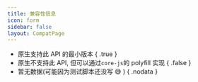 ```yaml
---
title: 兼容性信息
icon: form
sidebar: false
layout: CompatPage
---
```


- 原生支持此 API 的最小版本 { .true }
- 原生不支持此 API, 但可以通过`core-js`的 polyfill 实现 { .false }
- 暂无数据(可能因为测试脚本还没写 :sweat_smile: ) { .nodata }
